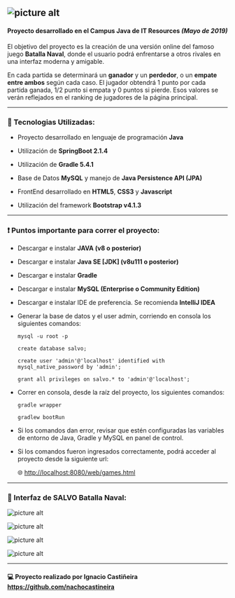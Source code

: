 ![picture alt](https://raw.githubusercontent.com/nachocastineira/Salvo/master/src/main/resources/static/web/img/salvobn_2.png)
------------------------------------

#### Proyecto desarrollado en el Campus Java de IT Resources ___(Mayo de 2019)___ 
 El objetivo del proyecto es la creación de una versión online del famoso juego __Batalla Naval__, donde el usuario podrá enfrentarse a otros rivales en una interfaz moderna y amigable. 

En cada partida se determinará un __ganador__ y un __perdedor__, o un __empate entre ambos__ según cada caso. El jugador obtendrá 1 punto por cada partida ganada, 1/2 punto si empata y 0 puntos si pierde. Esos valores se verán reflejados en el ranking de jugadores de la página principal. 

------------------------------------

### :wrench: Tecnologias Utilizadas: ####

* Proyecto desarrollado en lenguaje de programación __Java__

* Utilización de __SpringBoot 2.1.4__

* Utilización de __Gradle 5.4.1__

* Base de Datos __MySQL__ y manejo de __Java Persistence API (JPA)__

* FrontEnd desarrollado en __HTML5__, __CSS3__ y __Javascript__

* Utilización del framework __Bootstrap v4.1.3__
------------------------------------
 ### :exclamation: Puntos importante para correr el proyecto:
  * Descargar e instalar __JAVA (v8 o posterior)__

  * Descargar e instalar __Java SE [JDK] (v8u111 o posterior)__

  * Descargar e instalar __Gradle__
  
  * Descargar e instalar __MySQL (Enterprise o Community Edition)__

  * Descargar e instalar IDE de preferencia. Se recomienda __IntelliJ IDEA__
  
 * Generar la base de datos y el user admin, corriendo en consola los siguientes comandos:

       mysql -u root -p

       create database salvo;
      
       create user 'admin'@'localhost' identified with mysql_native_password by 'admin';
      
       grant all privileges on salvo.* to 'admin'@'localhost';
 
* Correr en consola, desde la raíz del proyecto, los siguientes comandos:

      gradle wrapper

      gradlew bootRun


 * Si los comandos dan error, revisar que estén configuradas las variables de entorno de Java, Gradle y MySQL en panel de control. 


* Si los comandos fueron ingresados correctamente, podrá acceder al proyecto desde la siguiente url:

     :globe_with_meridians: <http://localhost:8080/web/games.html>
 

***
### :eyes: Interfaz de SALVO Batalla Naval: ####

![picture alt](https://oi410.photobucket.com/albums/pp182/nacho_0804/salvo_interfaz%201_zpsxb2xbt7v.png)

![picture alt](https://oi410.photobucket.com/albums/pp182/nacho_0804/salvo_interfaz%202_zps9jouktwg.png)

![picture alt](https://oi410.photobucket.com/albums/pp182/nacho_0804/salvo_interfaz%203_zpsmibqlp9i.png)

![picture alt](https://oi410.photobucket.com/albums/pp182/nacho_0804/salvo_interfaz%205_zpsre5buue0.png)


***
#### :computer:  Proyecto realizado por Ignacio Castiñeira <https://github.com/nachocastineira>
